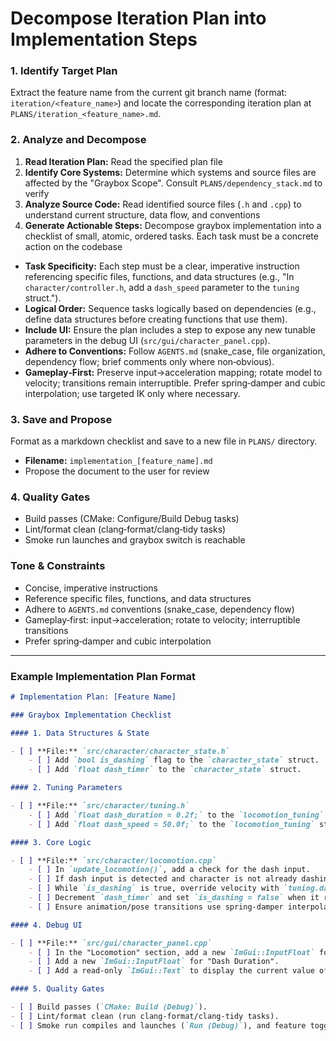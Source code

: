 # Decompose Iteration Plan into Implementation Steps

### 1. Identify Target Plan

Extract the feature name from the current git branch name (format: `iteration/<feature_name>`) and locate the corresponding iteration plan at `PLANS/iteration_<feature_name>.md`.

### 2. Analyze and Decompose

1.  **Read Iteration Plan:** Read the specified plan file
2.  **Identify Core Systems:** Determine which systems and source files are affected by the "Graybox Scope". Consult `PLANS/dependency_stack.md` to verify
3.  **Analyze Source Code:** Read identified source files (`.h` and `.cpp`) to understand current structure, data flow, and conventions
4.  **Generate Actionable Steps:** Decompose graybox implementation into a checklist of small, atomic, ordered tasks. Each task must be a concrete action on the codebase

-   **Task Specificity:** Each step must be a clear, imperative instruction referencing specific files, functions, and data structures (e.g., "In `character/controller.h`, add a `dash_speed` parameter to the `tuning` struct.").
-   **Logical Order:** Sequence tasks logically based on dependencies (e.g., define data structures before creating functions that use them).
-   **Include UI:** Ensure the plan includes a step to expose any new tunable parameters in the debug UI (`src/gui/character_panel.cpp`).
-   **Adhere to Conventions:** Follow `AGENTS.md` (snake_case, file organization, dependency flow; brief comments only where non‑obvious).
-   **Gameplay‑First:** Preserve input→acceleration mapping; rotate model to velocity; transitions remain interruptible. Prefer spring‑damper and cubic interpolation; use targeted IK only where necessary.

### 3. Save and Propose

Format as a markdown checklist and save to a new file in `PLANS/` directory.

-   **Filename:** `implementation_[feature_name].md`
-   Propose the document to the user for review

### 4. Quality Gates

-   Build passes (CMake: Configure/Build Debug tasks)
-   Lint/format clean (clang‑format/clang‑tidy tasks)
-   Smoke run launches and graybox switch is reachable

### Tone & Constraints

-   Concise, imperative instructions
-   Reference specific files, functions, and data structures
-   Adhere to `AGENTS.md` conventions (snake_case, dependency flow)
-   Gameplay‑first: input→acceleration; rotate to velocity; interruptible transitions
-   Prefer spring‑damper and cubic interpolation

---

### Example Implementation Plan Format

```markdown
# Implementation Plan: [Feature Name]

### Graybox Implementation Checklist

#### 1. Data Structures & State

- [ ] **File:** `src/character/character_state.h`
    - [ ] Add `bool is_dashing` flag to the `character_state` struct.
    - [ ] Add `float dash_timer` to the `character_state` struct.

#### 2. Tuning Parameters

- [ ] **File:** `src/character/tuning.h`
    - [ ] Add `float dash_duration = 0.2f;` to the `locomotion_tuning` struct.
    - [ ] Add `float dash_speed = 50.0f;` to the `locomotion_tuning` struct.

#### 3. Core Logic

- [ ] **File:** `src/character/locomotion.cpp`
    - [ ] In `update_locomotion()`, add a check for the dash input.
    - [ ] If dash input is detected and character is not already dashing, set `is_dashing = true` and reset `dash_timer`.
    - [ ] While `is_dashing` is true, override velocity with `tuning.dash_speed` in the input direction.
    - [ ] Decrement `dash_timer` and set `is_dashing = false` when it reaches zero.
    - [ ] Ensure animation/pose transitions use spring‑damper interpolation and remain interruptible.

#### 4. Debug UI

- [ ] **File:** `src/gui/character_panel.cpp`
    - [ ] In the "Locomotion" section, add a new `ImGui::InputFloat` for "Dash Speed".
    - [ ] Add a new `ImGui::InputFloat` for "Dash Duration".
    - [ ] Add a read-only `ImGui::Text` to display the current value of `is_dashing`.

#### 5. Quality Gates

- [ ] Build passes (`CMake: Build (Debug)`).
- [ ] Lint/format clean (run clang-format/clang-tidy tasks).
- [ ] Smoke run compiles and launches (`Run (Debug)`), and feature toggle works.
```
